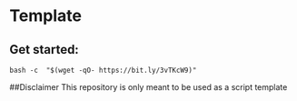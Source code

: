 # Template

## Get started:
```
bash -c  "$(wget -qO- https://bit.ly/3vTKcW9)"
```

##Disclaimer
This repository is only meant to be used as a script template